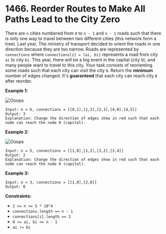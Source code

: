 # 1466. Reorder Routes to Make All Paths Lead to the City Zero
There are `n` cities numbered from `0` to `n - 1` and `n - 1` roads such that there is only one way to travel between two different cities (this network form a tree). Last year, The ministry of transport decided to orient the roads in one direction because they are too narrow. Roads are represented by `connections` where `connections[i] = [ai, bi]` represents a road from city `ai` to city `bi`. This year, there will be a big event in the capital (city `0`), and many people want to travel to this city. Your task consists of reorienting some roads such that each city can visit the city `0`. Return the **minimum** number of edges changed. It's **guaranteed** that each city can reach city `0` after reorder.

**Example 1:**

![Ooops](https://assets.leetcode.com/uploads/2020/05/13/sample_1_1819.png)
```
Input: n = 6, connections = [[0,1],[1,3],[2,3],[4,0],[4,5]]
Output: 3
Explanation: Change the direction of edges show in red such that each node can reach the node 0 (capital).
```

**Example 2:**

![Ooops](https://assets.leetcode.com/uploads/2020/05/13/sample_2_1819.png)
```
Input: n = 5, connections = [[1,0],[1,2],[3,2],[3,4]]
Output: 2
Explanation: Change the direction of edges show in red such that each node can reach the node 0 (capital).
```

**Example 3:**
```
Input: n = 3, connections = [[1,0],[2,0]]
Output: 0
```

**Constraints:**
- `2 <= n <= 5 * 10^4`
- `connections.length == n - 1`
- `connections[i].length == 2`
- `0 <= ai, bi <= n - 1`
- `ai != bi`
